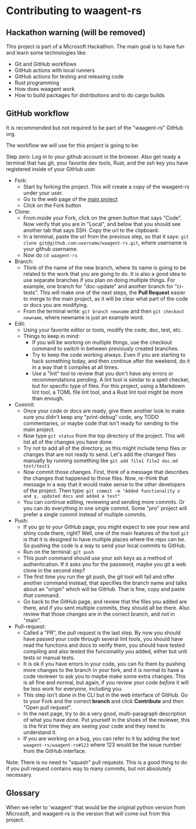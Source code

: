 # Contributing to waagent-rs

## Hackathon warning (will be removed)

This project is part of a Microsoft Hackathon. The main goal is to have fun and learn some technologies like:

- Git and GitHub workflows
- GitHub actions with local runners
- GitHub actions for testing and releasing code
- Rust programming
- How does waagent work
- How to build packages for distributions and to do cargo builds

## GitHub workflow

It is recommended but not required to be part of the "waagent-rs" GitHub org.

The workflow we will use for this project is going to be:

Step zero: Log in to your github account in the browser. Also get ready a terminal that has git, your favorite dev tools, Rust, and the ssh key you have registered inside of your GitHub user.

- Fork:
  - Start by forking the project. This will create a copy of the waagent-rs under your user.
  - Go to the web page of the [main project](https://github.com/waagent-rs/waagent-rs)
  - Click on the Fork button
- Clone:
  - From inside your Fork, click on the green button that says "Code". Now verify that you are in "Local", and below that you should see another tab that says SSH. Copy the url to the clipboard.
  - In a terminal, paste the url from the previous step, so that it says: `git clone git@github.com:username/waagent-rs.git`, where username is your github username.
  - Now do `cd waagent-rs`
- Branch:
  - Think of the name of the new branch, where its name is going to be related to the work that you are going to do. It is also a good idea to use separate branches if you plan on doing multiple things. For example, one branch for "doc-update" and another branch for "ci-tests". This will make one of the next steps, the **Pull Request** easier to merge to the main project, as it will be clear what part of the code or docs you are modifying.
  - From the terminal write: `git branch newname` and then `git checkout newname`, where newname is just an example word.
- Edit:
  - Using your favorite editor or tools, modify the code, doc, test, etc.
  - Things to keep in mind:
    - If you will be working on multiple things, use the checkout command to switch in between previously created branches.
    - Try to keep the code working always. Even if you are starting to hack something today, and then continue after the weekend, do it in a way that it compiles at all times.
    - Use a "lint" tool to review that you don't have any errors or recommendations pending. A lint tool is similar to a spell checker, but for specific type of files. For this project, using a Markdown lint tool, a TOML file lint tool, and a Rust lint tool might be more than enough.
- Commit:
  - Once your code or docs are ready, give them another look to make sure you didn't keep any "print-debug" code, any TODO commentaries, or maybe code that isn't ready for sending to the main project.
  - Now type `git status` from the top directory of the project. This will list all of the changes you have done.
  - Try not to add all of the directory, as this might include temp files or changes that are not ready to send. Let's add the changed files manually by running something like `git add file1 file2 doc.md test/test1`
  - Now commit those changes. First, think of a message that describes the changes that happened to those files. Now, re-think that message in a way that it would make sense to the *other* developers of the project. Then type: `git commit -m "Added functionality x and y, updated docs and added a test"`
  - You can continue editing, reviewing and sending more commits. Or you can do everything in one single commit. Some "pro" project will prefer a single commit instead of multiple commits.
- Push:
  - If you go to your GitHub page, you might expect to see your new and shiny code there, right? Well, one of the main features of the tool `git` is that it is designed to have multiple places where the repo can be. So pushing the code is a way to send your local commits to GitHub.
  - Run on the terminal: `git push`
  - This push command should use your ssh keys as a method of authentication. If it asks you for the password, maybe you git a web clone in the second step?
  - The first time you run the git push, the git tool will fail and offer another command instead, that specifies the branch name and talks about an "origin" which will be GitHub. That is fine, copy and paste *that* command.
  - Go back to the GitHub page, and review that the files you added are there, and if you sent multiple commits, they should all be there. Also review that those changes are in the correct branch, and not in "main".
- Pull-request:
  - Called a "PR", the pull request is the last step. By now you should have passed your code through several lint tools, you should have read the functions and docs to verify them, you should have tested compiling and also tested the funcionality you added, either but unit tests or manual tests.
  - It is ok if you have errors in your code, you can fix them by pushing more changes to the branch in your fork, and it is normal to have a code reviewer to ask you to maybe make some extra changes. This is all fine and normal, but again, if you review your code *before* it will be less work for everyone, including you.
  - This step isn't done in the CLI but in the web interface of GitHub. Go to your Fork and the correct **branch** and click **Contribute** and then "Open pull request".
  - In the next page, try to do a very good, multi-paragraph description of what you have done. Put yourself in the shoes of the reviewer, this is the first time they are seeing your code and they need to understand it.
  - If you are working on a bug, you can refer to it by adding the text `waagent-rs/waagent-rs#123` where 123 would be the issue number from the GitHub interface.

Note: There is no need to "squash" pull requests. This is a good thing to do if you pull request contains way to many commits, but not absolutely necessary.

## Glossary

When we refer to 'waagent' that would be the original python version from Microsoft, and waagent-rs is the version that will come out from this project.
